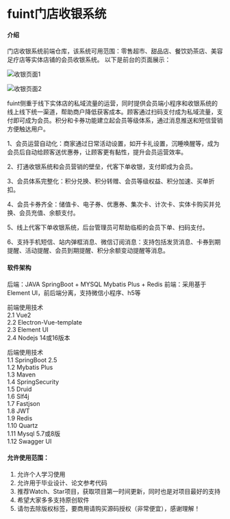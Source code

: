 # fuint门店收银系统

#### 介绍
门店收银系统前端仓库，该系统可用范围：零售超市、甜品店、餐饮奶茶店、美容足疗店等实体店铺的会员收银系统。
以下是前台的页面展示：
<p><img src="https://fuint-cn.oss-cn-shenzhen.aliyuncs.com/screenshots/cashier.png?v=1" alt="收银页面1"></p>
<p><img src="https://fuint-cn.oss-cn-shenzhen.aliyuncs.com/screenshots/cashier-1.png?v=2" alt="收银页面2"></p>

fuint侧重于线下实体店的私域流量的运营，同时提供会员端小程序和收银系统的线上线下统一渠道，帮助商户降低获客成本。顾客通过扫码支付成为私域流量，支付即可成为会员。积分和卡券功能建立起会员等级体系，通过消息推送和短信营销方便触达用户。
<p>1、会员运营自动化：商家通过日常活动设置，如开卡礼设置，沉睡唤醒等，成为会员后自动给顾客送优惠券，让顾客更有黏性，提升会员运营效率。</p>
<p>2、打通收银系统和会员营销的壁垒，代客下单收银，支付即成为会员。</p>
<p>3、会员体系完整化：积分兑换、积分转赠、会员等级权益、积分加速、买单折扣。</p>
<p>4、会员卡券齐全：储值卡、电子券、优惠券、集次卡、计次卡、实体卡购买并兑换、会员充值、余额支付。</p>
<p>5、线上代客下单收银系统，后台管理员可帮助临柜的会员下单、扫码支付。</p>
<p>6、支持手机短信、站内弹框消息、微信订阅消息：支持包括发货消息、卡券到期提醒、活动提醒、会员到期提醒、积分余额变动提醒等消息。</p>


#### 软件架构
后端：JAVA SpringBoot + MYSQL Mybatis Plus + Redis
前端：采用基于Element UI，前后端分离，支持微信小程序、h5等

前端使用技术<br>
2.1 Vue2<br>
2.2 Electron-Vue-template<br>
2.3 Element UI<br>
2.4 Nodejs 14或16版本

后端使用技术<br>
1.1 SpringBoot 2.5<br>
1.2 Mybatis Plus<br>
1.3 Maven<br>
1.4 SpringSecurity<br>
1.5 Druid<br>
1.6 Slf4j<br>
1.7 Fastjson<br>
1.8 JWT<br>
1.9 Redis<br>
1.10 Quartz<br>
1.11 Mysql 5.7或8版<br>
1.12 Swagger UI<br>

#### 允许使用范围：
1. 允许个人学习使用
2. 允许用于毕业设计、论文参考代码
3. 推荐Watch、Star项目，获取项目第一时间更新，同时也是对项目最好的支持
4. 希望大家多多支持原创软件
5. 请勿去除版权标签，要商用请购买源码授权（非常便宜），感谢理解！
